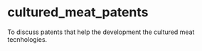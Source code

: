 # cultured_meat_patents
To discuss patents that help the development the cultured meat tecnhologies.
